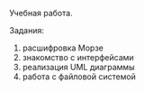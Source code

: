 Учебная работа.

Задания:
1) расшифровка Морзе
2) знакомство с интерфейсами
3) реализация UML диаграммы
4) работа с файловой системой
